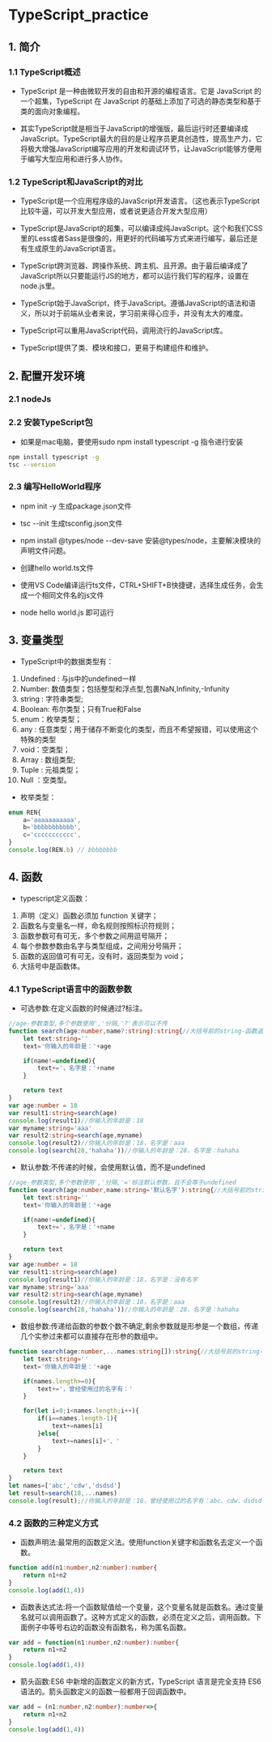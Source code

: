 # TypeScript_practice

## 1. 简介

### 1.1 TypeScript概述

* TypeScript 是一种由微软开发的自由和开源的编程语言。它是 JavaScript 的一个超集，TypeScript 在 JavaScript 的基础上添加了可选的静态类型和基于类的面向对象编程。

* 其实TypeScript就是相当于JavaScript的增强版，最后运行时还要编译成JavaScript。TypeScript最大的目的是让程序员更具创造性，提高生产力，它将极大增强JavaScript编写应用的开发和调试环节，让JavaScript能够方便用于编写大型应用和进行多人协作。

### 1.2 TypeScript和JavaScript的对比

* TypeScript是一个应用程序级的JavaScript开发语言。（这也表示TypeScript比较牛逼，可以开发大型应用，或者说更适合开发大型应用）

* TypeScript是JavaScript的超集，可以编译成纯JavaScript。这个和我们CSS里的Less或者Sass是很像的，用更好的代码编写方式来进行编写，最后还是有生成原生的JavaScript语言。

* TypeScript跨浏览器、跨操作系统、跨主机、且开源。由于最后编译成了JavaScript所以只要能运行JS的地方，都可以运行我们写的程序，设置在node.js里。

* TypeScript始于JavaScript，终于JavaScript。遵循JavaScript的语法和语义，所以对于前端从业者来说，学习前来得心应手，并没有太大的难度。

* TypeScript可以重用JavaScript代码，调用流行的JavaScript库。

* TypeScript提供了类、模块和接口，更易于构建组件和维护。

## 2. 配置开发环境

### 2.1 nodeJs

### 2.2 安装TypeScript包

* 如果是mac电脑，要使用sudo npm install typescript -g 指令进行安装

```cmd
npm install typescript -g
tsc --version
```

### 2.3 编写HelloWorld程序

* npm init -y 生成package.json文件

* tsc --init 生成tsconfig.json文件

* npm install @types/node --dev-save 安装@types/node，主要解决模块的声明文件问题。

* 创建hello world.ts文件

* 使用VS Code编译运行ts文件，CTRL+SHIFT+B快捷键，选择生成任务，会生成一个相同文件名的js文件

* node hello world.js 即可运行

## 3. 变量类型

* TypeScript中的数据类型有：
1. Undefined : 与js中的undefined一样
2. Number: 数值类型；包括整型和浮点型,包裹NaN,Infinity,-Infunity
3. string : 字符串类型;
4. Boolean: 布尔类型；只有True和False
5. enum：枚举类型；
6. any : 任意类型；用于储存不断变化的类型，而且不希望报错，可以使用这个特殊的类型
7. void：空类型；
8. Array : 数组类型;
9. Tuple : 元祖类型；
10. Null ：空类型。

* 枚举类型：

```ts
enum REN{
    a='aaaaaaaaaaa',
    b='bbbbbbbbbbb',
    c='ccccccccccc',
}
console.log(REN.b) // bbbbbbbb
```

## 4. 函数

* typescript定义函数：
1. 声明（定义）函数必须加 function 关键字；
2. 函数名与变量名一样，命名规则按照标识符规则；
3. 函数参数可有可无，多个参数之间用逗号隔开；
4. 每个参数参数由名字与类型组成，之间用分号隔开；
5. 函数的返回值可有可无，没有时，返回类型为 void；
6. 大括号中是函数体。

### 4.1 TypeScript语言中的函数参数

* 可选参数:在定义函数的时候通过?标注。

```ts
//age-参数类型,多个参数使用','分隔,'?'表示可以不传
function search(age:number,name?:string):string{//大括号前的string-函数返回类型
    let text:string=''
    text='你输入的年龄是：'+age

    if(name!=undefined){
        text+='，名字是：'+name
    }

    return text
}
var age:number = 18
var result1:string=search(age)
console.log(result1)//你输入的年龄是：18
var myname:string='aaa'
var result2:string=search(age,myname)
console.log(result2)//你输入的年龄是：18，名字是：aaa
console.log(search(28,'hahaha'))//你输入的年龄是：28，名字是：hahaha
```

* 默认参数:不传递的时候，会使用默认值，而不是undefined

```ts
//age-参数类型,多个参数使用','分隔,'='标注默认参数，且不会等于undefined
function search(age:number,name:string='默认名字'):string{//大括号前的string-函数返回类型
    let text:string=''
    text='你输入的年龄是：'+age

    if(name!=undefined){
        text+='，名字是：'+name
    }

    return text
}
var age:number = 18
var result1:string=search(age)
console.log(result1)//你输入的年龄是：18，名字是：没有名字
var myname:string='aaa'
var result2:string=search(age,myname)
console.log(result2)//你输入的年龄是：18，名字是：aaa
console.log(search(28,'hahaha'))//你输入的年龄是：28，名字是：hahaha
```

* 数组参数:传递给函数的参数个数不确定,剩余参数就是形参是一个数组，传递几个实参过来都可以直接存在形参的数组中。

```ts
function search(age:number,...names:string[]):string{//大括号前的string-函数返回类型
    let text:string=''
    text='你输入的年龄是：'+age

    if(names.length>=0){
        text+='，曾经使用过的名字有：'
    }

    for(let i=0;i<names.length;i++){
        if(i==names.length-1){
            text+=names[i]
        }else{
            text+=names[i]+'、'
        }
    }

    return text
}
let names=['abc','cdw','dsdsd']
let result=search(18,...names)
console.log(result);//你输入的年龄是：18，曾经使用过的名字有：abc、cdw、dsdsd
```

### 4.2 函数的三种定义方式

* 函数声明法:最常用的函数定义法。使用function关键字和函数名去定义一个函数。

```ts
function add(n1:number,n2:number):number{
    return n1+n2
}
console.log(add(1,4))
```

* 函数表达式法:将一个函数赋值给一个变量，这个变量名就是函数名。通过变量名就可以调用函数了。这种方式定义的函数，必须在定义之后，调用函数。下面例子中等号右边的函数没有函数名，称为匿名函数。

```ts
var add = function(n1:number,n2:number):number{
    return n1+n2
}
console.log(add(1,4))
```

* 箭头函数:ES6 中新增的函数定义的新方式，TypeScript 语言是完全支持 ES6 语法的。箭头函数定义的函数一般都用于回调函数中。

```ts
var add = (n1:number,n2:number):number=>{
    return n1+n2
}
console.log(add(1,4))
```